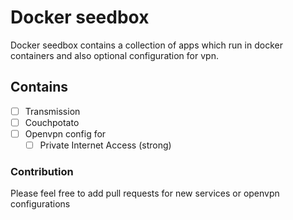 # Docker seedbox

Docker seedbox contains a collection of apps which run in docker
containers and also optional configuration for vpn.

## Contains

- [ ] Transmission
- [ ] Couchpotato
- [ ] Openvpn config for
	- [ ] Private Internet Access (strong)

### Contribution

Please feel free to add pull requests for new services or openvpn configurations

